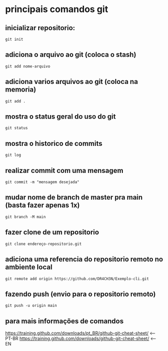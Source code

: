 # principais comandos git

## inicializar repositorio:
`git init`

## adiciona o arquivo ao git (coloca o stash)
`git add nome-arquivo`

## adiciona varios arquivos ao git (coloca na memoria)
`git add .`

## mostra o status geral do uso do git
`git status`

## mostra o historico de commits
`git log`

## realizar commit com uma mensagem
`git commit -m "mensagem desejada"`

## mudar nome de branch de master pra main (basta fazer apenas 1x)
`git branch -M main`

## fazer clone de um repositorio
`git clone endereço-repositorio.git`

## adiciona uma referencia do repositorio remoto no ambiente local
`git remote add origin https://github.com/DR4CH3N/Exemplo-cli.git`

## fazendo push (envio para o repositorio remoto)
`git push -u origin main`

## para mais informações de comandos
https://training.github.com/downloads/pt_BR/github-git-cheat-sheet/ <-- PT-BR
https://training.github.com/downloads/github-git-cheat-sheet/ <-- EN